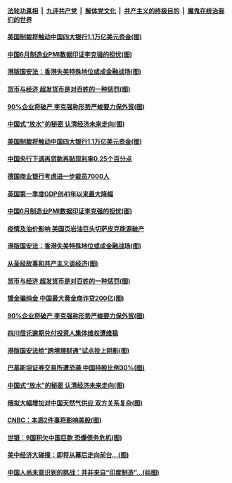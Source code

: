 ####  [法轮功真相](../../../../basic/blob/master/README.md?t=07011331) &nbsp;|&nbsp; [九评共产党](../../../../9ping.md/blob/master/README.md?t=07011331) &nbsp;|&nbsp; [解体党文化](../../../../jtdwh.md/blob/master/README.md?t=07011331)  &nbsp;|&nbsp; [共产主义的终极目的](../../../../gczydzjmd.md/blob/master/README.md?t=07011331) &nbsp;|&nbsp; [魔鬼在统治我们的世界](../../../../mgztzwmdsj.md/blob/master/README.md?t=07011331) 

#### [美国制裁将触动中国四大银行1.1万亿美元资金(图)](../pages/p5/938247.md?t=07011331) 

#### [中国6月制造业PMI数据印证李克强的担忧(图)](../pages/p5/938245.md?t=07011331) 

#### [港版国安法：香港失美特殊地位或成金融战场(图)](../pages/p5/938230.md?t=07011331) 

#### [货币与经济 超发货币是对百姓的一种惩罚(图)](../pages/p5/938130.md?t=07011331) 

#### [90%企业将破产 李克强称形势严峻要力保外贸(图)](../pages/p5/938142.md?t=07011331) 

#### [中国式“放水”的秘密 认清经济未来走向(图)](../pages/p5/938113.md?t=07011331) 

#### [美国制裁将触动中国四大银行1.1万亿美元资金(图)](../pages/p5/938247.md?t=07011331) 

#### [中国央行下调再贷款再贴现利率0.25个百分点](../pages/p5/938264.md?t=07011331) 

#### [德国商业银行考虑进一步裁员7000人](../pages/p5/938262.md?t=07011331) 

#### [英国第一季度GDP创41年以来最大降幅](../pages/p5/938261.md?t=07011331) 

#### [中国6月制造业PMI数据印证李克强的担忧(图)](../pages/p5/938245.md?t=07011331) 

#### [疫情及油价影响 美国页岩油巨头切萨皮克能源破产](../pages/p5/938232.md?t=07011331) 

#### [港版国安法：香港失美特殊地位或成金融战场(图)](../pages/p5/938230.md?t=07011331) 

#### [从圣经故事和共产主义谈经济(图)](../pages/p5/938133.md?t=07011331) 

#### [货币与经济 超发货币是对百姓的一种惩罚(图)](../pages/p5/938130.md?t=07011331) 

#### [镀金骗纯金 中国最大黄金商诈贷200亿(图)](../pages/p5/938160.md?t=07011331) 

#### [90%企业将破产 李克强称形势严峻要力保外贸(图)](../pages/p5/938142.md?t=07011331) 

#### [四川信讬逾期兑付投资人集体维权遭维稳](../pages/p5/938159.md?t=07011331) 

#### [港版国安法给“跨境理财通”试点投上阴影(图)](../pages/p5/938156.md?t=07011331) 

#### [巴基斯坦证券交易所遭恐袭 中国持股比例30%(图)](../pages/p5/938118.md?t=07011331) 

#### [中国式“放水”的秘密 认清经济未来走向(图)](../pages/p5/938113.md?t=07011331) 

#### [俄拟大幅增加对中国天然气供应 双方关系复杂(图)](../pages/p5/938110.md?t=07011331) 

#### [CNBC：本周2件事将影响美股(图)](../pages/p5/938078.md?t=07011331) 

#### [世银︰9国积欠中国巨款 恐爆债务危机(图)](../pages/p5/938074.md?t=07011331) 

#### [美中经济大碰撞：即将从幕后走向前台…(图)](../pages/p5/938024.md?t=07011331) 

#### [中国人尚未意识到的挑战：并非来自“印度制造”…(组图)](../pages/p5/938013.md?t=07011331) 

